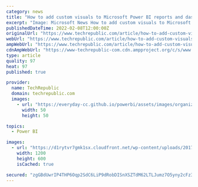 ```yaml
---
category: news
title: "How to add custom visuals to Microsoft Power BI reports and dashboards"
excerpt: "Image: Microsoft News How to add custom visuals to Microsoft Power BI reports and dashboards Your email has been sent Effective communication can sometimes require a more innovative approach."
publishedDateTime: 2022-02-08T12:00:00Z
originalUrl: "https://www.techrepublic.com/article/how-to-add-custom-visuals-to-microsoft-power-bi-reports-and-dashboards/"
webUrl: "https://www.techrepublic.com/article/how-to-add-custom-visuals-to-microsoft-power-bi-reports-and-dashboards/"
ampWebUrl: "https://www.techrepublic.com/article/how-to-add-custom-visuals-to-microsoft-power-bi-reports-and-dashboards/amp/"
cdnAmpWebUrl: "https://www-techrepublic-com.cdn.ampproject.org/c/s/www.techrepublic.com/article/how-to-add-custom-visuals-to-microsoft-power-bi-reports-and-dashboards/amp/"
type: article
quality: 97
heat: 97
published: true

provider:
  name: TechRepublic
  domain: techrepublic.com
  images:
    - url: "https://everyday-cc.github.io/powerbi/assets/images/organizations/techrepublic.com-50x50.jpg"
      width: 50
      height: 50

topics:
  - Power BI

images:
  - url: "https://d1rytvr7gmk1sx.cloudfront.net/wp-content/uploads/2017/06/featuresketch8.jpg"
    width: 1200
    height: 600
    isCached: true

secured: "zgGBdUwrIP4THP6Oqp2SdC6LiP9dRobDISnXSZTdM62LTLJumz7O5yny2cFz3Hzovkc/o6fl3TXZDm0EQJjG22/dX1wD8eOjOB0DF/NI872KLBtPI6utwaMYXAPVjdE+A/LddNI677/aEv9IFxsZtwZB5ILmosZbJv6by6o628fTWDFIIqwKpXc/vtdIt75du5UI8ef7xrithkmyVy6VfAIlLNvHYDNscC+6A0XJZ6WemWqQgJEkYFtcVeyRKvAIQos+/2O6waA8Kbw1CSkgY9IRHEewxZMCoI6M7usoQJS7S8yEwWFKFLtXbEQT4hgWxXXcnzPpDqonvvUQZMufSrq/0kZTGXi3NGCsjtWYOTg=;CPmNcGqSTqZn4eZUdcaZKg=="
---
```


